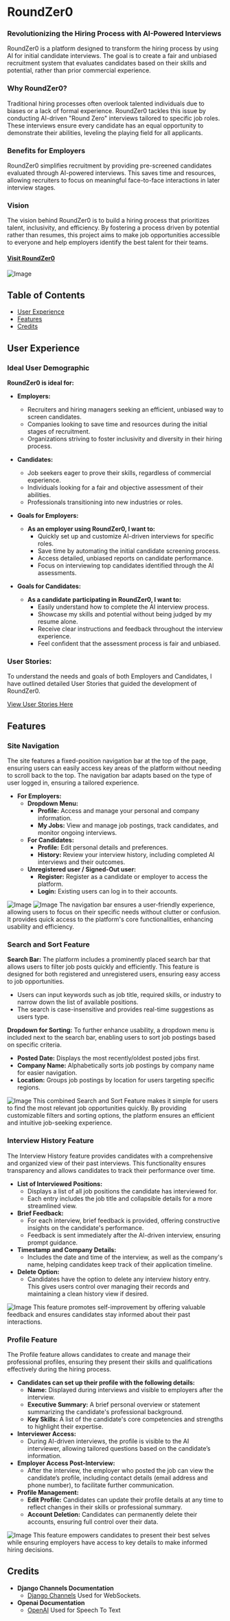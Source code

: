 # RoundZer0

### Revolutionizing the Hiring Process with AI-Powered Interviews
RoundZer0 is a platform designed to transform the hiring process by using AI for initial candidate interviews. The goal is to create a fair and unbiased recruitment system that evaluates candidates based on their skills and potential, rather than prior commercial experience.

### Why RoundZer0?
Traditional hiring processes often overlook talented individuals due to biases or a lack of formal experience. RoundZer0 tackles this issue by conducting AI-driven "Round Zero" interviews tailored to specific job roles. These interviews ensure every candidate has an equal opportunity to demonstrate their abilities, leveling the playing field for all applicants.

### Benefits for Employers
RoundZer0 simplifies recruitment by providing pre-screened candidates evaluated through AI-powered interviews. This saves time and resources, allowing recruiters to focus on meaningful face-to-face interactions in later interview stages.

### Vision
The vision behind RoundZer0 is to build a hiring process that prioritizes talent, inclusivity, and efficiency. By fostering a process driven by potential rather than resumes, this project aims to make job opportunities accessible to everyone and help employers identify the best talent for their teams.


#### [Visit RoundZer0](https://roundzero-2ed378b75104.herokuapp.com/)


![Image](https://github.com/user-attachments/assets/dc813460-34de-484a-83ec-7ddc58a83478)



## Table of Contents

- [User Experience](#user-experience)
- [Features](#features)
- [Credits](#credits)


## User Experience

### Ideal User Demographic

**RoundZer0 is ideal for:**

- **Employers:**
  - Recruiters and hiring managers seeking an efficient, unbiased way to screen candidates.
  - Companies looking to save time and resources during the initial stages of recruitment.
  - Organizations striving to foster inclusivity and diversity in their hiring process.


- **Candidates:**
  - Job seekers eager to prove their skills, regardless of commercial experience.
  - Individuals looking for a fair and objective assessment of their abilities.
  - Professionals transitioning into new industries or roles.


- **Goals for Employers:**
  - **As an employer using RoundZer0, I want to:**
    - Quickly set up and customize AI-driven interviews for specific roles.
    - Save time by automating the initial candidate screening process.
    - Access detailed, unbiased reports on candidate performance.
    - Focus on interviewing top candidates identified through the AI assessments.


- **Goals for Candidates:**
  - **As a candidate participating in RoundZer0, I want to:**
    - Easily understand how to complete the AI interview process.
    - Showcase my skills and potential without being judged by my resume alone.
    - Receive clear instructions and feedback throughout the interview experience.
    - Feel confident that the assessment process is fair and unbiased.


### User Stories:
To understand the needs and goals of both Employers and Candidates, I have outlined detailed User Stories that guided the development of RoundZer0.

[View User Stories Here](https://github.com/users/tibssy/projects/3/views/1?groupedBy%5BcolumnId%5D=Milestone)


## Features

### Site Navigation

The site features a fixed-position navigation bar at the top of the page, ensuring users can easily access key areas of the platform without needing to scroll back to the top. The navigation bar adapts based on the type of user logged in, ensuring a tailored experience.

- **For Employers:**
  - **Dropdown Menu:**
    - **Profile:** Access and manage your personal and company information.
    - **My Jobs:** View and manage job postings, track candidates, and monitor ongoing interviews.
  - **For Candidates:**
    - **Profile:** Edit personal details and preferences.
    - **History:** Review your interview history, including completed AI interviews and their outcomes.
  - **Unregistered user / Signed-Out user:**
    - **Register:** Register as a candidate or employer to access the platform.
    - **Login:** Existing users can log in to their accounts.

![Image](https://github.com/user-attachments/assets/64aab1da-57a0-495d-bd54-5e6dfaf58ea7)
![Image](https://github.com/user-attachments/assets/1aeebf3b-0cd4-48ad-b9b7-35923cf19fce)
The navigation bar ensures a user-friendly experience, allowing users to focus on their specific needs without clutter or confusion. It provides quick access to the platform's core functionalities, enhancing usability and efficiency.


### Search and Sort Feature

**Search Bar:**
The platform includes a prominently placed search bar that allows users to filter job posts quickly and efficiently. This feature is designed for both registered and unregistered users, ensuring easy access to job opportunities.
  - Users can input keywords such as job title, required skills, or industry to narrow down the list of available positions.
  - The search is case-insensitive and provides real-time suggestions as users type.

**Dropdown for Sorting:**
To further enhance usability, a dropdown menu is included next to the search bar, enabling users to sort job postings based on specific criteria.
  - **Posted Date:** Displays the most recently/oldest posted jobs first.
  - **Company Name:** Alphabetically sorts job postings by company name for easier navigation.
  - **Location:** Groups job postings by location for users targeting specific regions.

![Image](https://github.com/user-attachments/assets/977ed31a-7ee4-4991-be92-2b33d71e299b)
This combined Search and Sort Feature makes it simple for users to find the most relevant job opportunities quickly. By providing customizable filters and sorting options, the platform ensures an efficient and intuitive job-seeking experience.


### Interview History Feature
The Interview History feature provides candidates with a comprehensive and organized view of their past interviews. This functionality ensures transparency and allows candidates to track their performance over time.

- **List of Interviewed Positions:**
  - Displays a list of all job positions the candidate has interviewed for.
  - Each entry includes the job title and collapsible details for a more streamlined view.
- **Brief Feedback:**
  - For each interview, brief feedback is provided, offering constructive insights on the candidate's performance.
  - Feedback is sent immediately after the AI-driven interview, ensuring prompt guidance.
- **Timestamp and Company Details:**
  - Includes the date and time of the interview, as well as the company's name, helping candidates keep track of their application timeline.
- **Delete Option:**
  - Candidates have the option to delete any interview history entry. This gives users control over managing their records and maintaining a clean history view if desired.

![Image](https://github.com/user-attachments/assets/feb109d6-5486-45cc-b5fa-fa2fcf8beac8)
This feature promotes self-improvement by offering valuable feedback and ensures candidates stay informed about their past interactions.


### Profile Feature
The Profile feature allows candidates to create and manage their professional profiles, ensuring they present their skills and qualifications effectively during the hiring process.
- **Candidates can set up their profile with the following details:**
  - **Name:** Displayed during interviews and visible to employers after the interview.
  - **Executive Summary:** A brief personal overview or statement summarizing the candidate's professional background.
  - **Key Skills:** A list of the candidate's core competencies and strengths to highlight their expertise.
- **Interviewer Access:**
  - During AI-driven interviews, the profile is visible to the AI interviewer, allowing tailored questions based on the candidate’s information.
- **Employer Access Post-Interview:**
  - After the interview, the employer who posted the job can view the candidate’s profile, including contact details (email address and phone number), to facilitate further communication.
- **Profile Management:**
  - **Edit Profile:** Candidates can update their profile details at any time to reflect changes in their skills or professional summary.
  - **Account Deletion:** Candidates can permanently delete their accounts, ensuring full control over their data.

![Image](https://github.com/user-attachments/assets/9058714c-8928-4461-bc0a-c7a73226be3d)
This feature empowers candidates to present their best selves while ensuring employers have access to key details to make informed hiring decisions.






## Credits

- **Django Channels Documentation**
  - [Django Channels](https://channels.readthedocs.io) Used for WebSockets.
- **Openai Documentation**
  - [OpenAI](https://platform.openai.com/docs/overview) Used for Speech To Text